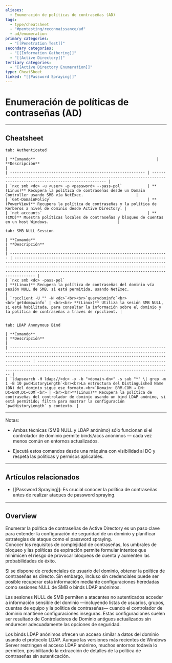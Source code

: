 ```yaml
---
aliases:
  - Enumeración de políticas de contraseñas (AD)
tags:
  - type/cheatsheet
  - "#pentesting/reconnaissance/ad"
  - ad/enumeration
primary categories:
  - "[[Penetration Test]]"
secondary categories:
  - "[[Information Gathering]]"
  - "[[Active Directory]]"
tertiary categories:
  - "[[Active Directory Enumeration]]"
type: CheatSheet
linked: "[[Password Spraying]]"
---
```

# Enumeración de políticas de contraseñas (AD)

***

## Cheatsheet

````tabs
tab: Authenticated

| **Comando**                                                     | **Descripción**                                                                                                              |
| ----------------------------------------------------------- | ------------------------------------------------------------------------------------------------------------------------ |
| `nxc smb <dc> -u <user> -p <password> --pass-pol`           | **(Linux)** Recupera la política de contraseñas desde un Domain Controller usando SMB vía NetExec.                       |
| `Get-DomainPolicy`                                          | **(PowerView)** Recupera la política de contraseñas y la política de Kerberos a nivel de dominio desde Active Directory. |
| `net accounts`                                              | **(CMD)** Muestra políticas locales de contraseñas y bloqueo de cuentas en un host Windows.                              |

tab: SMB NULL Session

| **Comando**                                                               | **Descripción**                                                                                                                                                                                                                                                                                       |
| --------------------------------------------------------------------- | ------------------------------------------------------------------------------------------------------------------------------------------------------------------------------------------------------------------------------------------------------------------------------------------------- |
| `nxc smb <dc> -pass-pol`                                              | **(Linux)** Recupera la política de contraseñas del dominio vía sesión NULL de SMB, si está permitida, usando NetExec.                                                                                                                                                                            |
| `rpcclient -U "" -N <dc>`<br><br>`querydominfo`<br><br>`getdompwinfo` | <br><br> **(Linux)** Utiliza la sesión SMB NULL, si está habilitada, para consultar la información sobre el dominio y la política de contraseñas a través de rpcclient. |


tab: LDAP Anonymous Bind

| **Comando**                                                                                                                                                                                                                     | **Descripción**                                                                                                                                                                                            |
| --------------------------------------------------------------------------------------------------------------------------------------------------------------------------------------------------------------------------- | ------------------------------------------------------------------------------------------------------------------------------------------------------------------------------------------------------ |
| `ldapsearch -H ldap://<dc> -x -b "<domain-dn>" -s sub "*" \| grep -m 1 -B 10 pwdHistoryLength`<br><br>La estructura del Distinguished Name (DN) del dominio sigue ese formato.<br>`Domain: BRM.COM → DN: DC=BRM,DC=COM`<br> | <br><br>**(Linux)** Recupera la política de contraseñas del controlador de dominio usando un bind LDAP anónimo, si está permitido; filtra para mostrar la configuración `pwdHistoryLength` y contexto. |

````

---

Notas:

- Ambas técnicas (SMB NULL y LDAP anónimo) sólo funcionan si el controlador de dominio permite binds/accs anónimos — cada vez menos común en entornos actualizados.
    
- Ejecutá estos comandos desde una máquina con visibilidad al DC y respetá las políticas y permisos aplicables.


---

## Artículos relacionados

- [[Password Spraying]]: Es crucial conocer la política de contraseñas antes de realizar ataques de password spraying.

---

## Overview

Enumerar la política de contraseñas de Active Directory es un paso clave para entender la configuración de seguridad de un dominio y planificar estrategias de ataque como el password spraying.  
Conocer los requisitos de complejidad de contraseñas, los umbrales de bloqueo y las políticas de expiración permite formular intentos que minimicen el riesgo de provocar bloqueos de cuenta y aumenten las probabilidades de éxito.

Si se dispone de credenciales de usuario del dominio, obtener la política de contraseñas es directo. Sin embargo, incluso sin credenciales puede ser posible recuperar esta información mediante configuraciones heredadas como sesiones NULL de SMB o binds LDAP anónimos.  

Las sesiones NULL de SMB permiten a atacantes no autenticados acceder a información sensible del dominio —incluyendo listas de usuarios, grupos, cuentas de equipo y la política de contraseñas— cuando el controlador de dominio mantiene configuraciones inseguras. Estas configuraciones suelen ser resultado de Controladores de Dominio antiguos actualizados sin endurecer adecuadamente las opciones de seguridad.  

Los binds LDAP anónimos ofrecen un acceso similar a datos del dominio usando el protocolo LDAP. Aunque las versiones más recientes de Windows Server restringen el acceso LDAP anónimo, muchos entornos todavía lo permiten, posibilitando la extracción de detalles de la política de contraseñas sin autenticación.